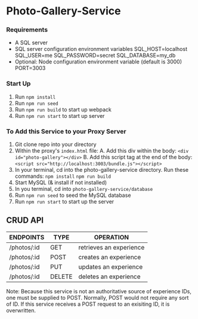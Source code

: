 # Photo-Gallery-Service

### Requirements
- A SQL server
- SQL server configuration environment variables
SQL_HOST=localhost
SQL_USER=me
SQL_PASSWORD=secret
SQL_DATABASE=my_db
- Optional: Node configuration environment variable (default is 3000)
PORT=3003

### Start Up
1. Run `npm install`
2. Run `npm run seed`
3. Run `npm run build` to start up webpack
4. Run `npm run start` to start up server

### To Add this Service to your Proxy Server
1. Git clone repo into your directory
2. Within the proxy's `index.html` file:
    A. Add this div within the body:
    `<div id="photo-gallery"></div>`
    B. Add this script tag at the end of the body:
    `<script src="http://localhost:3003/bundle.js"></script>`
3. In your terminal, cd into the photo-gallery-service directory.
   Run these commands:
      `npm install`
      `npm run build`
4. Start MySQL (& install if not installed)
5. In you terminal, cd into `photo-gallery-service/database`
6. Run `npm run seed` to seed the MySQL database
7. Run `npm run start` to start up the server

## CRUD API
 |       ENDPOINTS      |   TYPE   |         OPERATION          |
 |  ------------------  | -------  |  ------------------------  |
 |      /photos/:id     |  GET     |  retrieves an experience   |
 |      /photos/:id     |  POST    |  creates an experience     |
 |      /photos/:id     |  PUT     |  updates an experience     |
 |      /photos/:id     |  DELETE  |  deletes an experience     |
Note: Because this service is not an authoritative source of experience IDs, one must be supplied to POST. Normally, POST would not require any sort of ID. If this service receives a POST request to an exisiting ID, it is overwritten.
